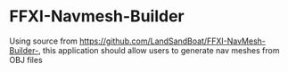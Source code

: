 # FFXI-Navmesh-Builder
Using source from https://github.com/LandSandBoat/FFXI-NavMesh-Builder-, this application should allow users to generate nav meshes from OBJ files
